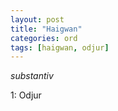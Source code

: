 ```yaml
---
layout: post
title: "Haigwan"
categories: ord
tags: [haigwan, odjur]
---
```


*substantiv*

1: Odjur













